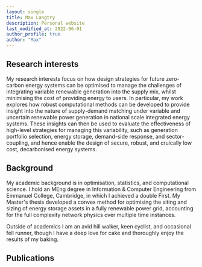 ```yaml
---
layout: single
title: Max Langtry
description: Personal website
last_modified_at: 2022-06-01
author_profile: true
author: "Max"
---
```



## Research interests

My research interests focus on how design strategies for future zero-carbon energy systems can be optimised to manage the challenges of integrating variable renewable generation into the supply mix, whilst minimising the cost of providing energy to users. In particular, my work explores how robust computational methods can be developed to provide insight into the nature of supply-demand matching under variable and uncertain renewable power generation in national scale integrated energy systems. These insights can then be used to evaluate the effectiveness of high-level strategies for managing this variability, such as generation portfolio selection, energy storage, demand-side response, and sector-coupling, and hence enable the design of secure, robust, and cruically low cost, decarbonised energy systems.

## Background

My academic background is in optimisation, statistics, and computational science. I hold an MEng degree in Information & Computer Engineering from Emmanuel College, Cambridge, in which I achieved a double First. My Master's thesis developed a convex method for optimising the siting and sizing of energy storage assets in a fully renewable power grid, accounting for the full complexity network physics over multiple time instances.

Outside of academics I am an avid hill walker, keen cyclist, and occasional fell runner, though I have a deep love for cake and thoroughly enjoy the results of my baking.

## Publications
